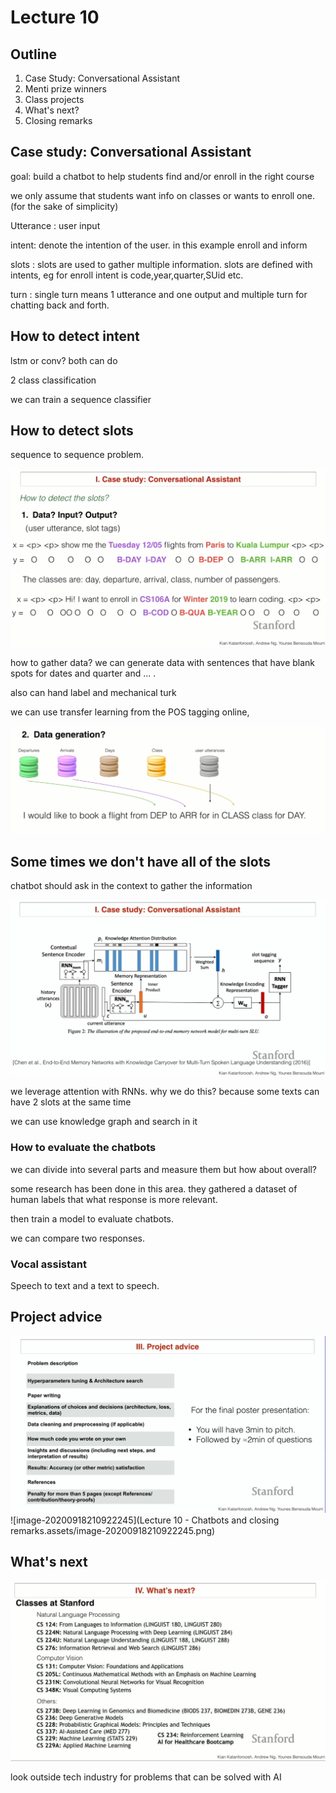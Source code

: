 # Lecture 10

## Outline

1. Case Study: Conversational Assistant
2. Menti prize winners
3. Class projects
4. What's next?
5. Closing remarks

## Case study: Conversational Assistant

goal: build a chatbot to help students find and/or enroll in the right course

we only assume that students want info on classes or wants to enroll one. (for the sake of simplicity)

Utterance : user input

intent: denote the intention of the user. in this example enroll and inform

slots : slots are used to gather multiple information. slots are defined with intents, eg for enroll intent is code,year,quarter,SUid etc.  

turn : single turn means 1 utterance and one output and multiple turn for chatting back and forth. 

## How to detect intent

lstm or conv? both can do

2 class classification 

we can train a sequence classifier 

## How to detect slots

sequence to sequence problem. 

<img src="Lecture 10 - Chatbots and closing remarks.assets/image-20200918205129285.png" alt="image-20200918205129285" style="zoom:80%;" />

how to gather data? we can generate data with sentences that have blank spots for dates and quarter and ... . 

also can hand label and mechanical turk 

we can use transfer learning from the POS tagging online, 

<img src="Lecture 10 - Chatbots and closing remarks.assets/image-20200918205628594.png" alt="image-20200918205628594" style="zoom:80%;" />

## Some times we don't have all of the slots

chatbot should ask in the context to gather the information

<img src="Lecture 10 - Chatbots and closing remarks.assets/image-20200918210032512.png" alt="image-20200918210032512" style="zoom:80%;" />

we leverage attention with RNNs. why we do this? because some texts can have 2 slots at the same time

we can use knowledge graph and search in it

### How to evaluate the chatbots

we can divide into several parts and measure them but how about overall?

some research has been done in this area. they gathered a dataset of human labels that what response is more relevant. 

then train a model to evaluate chatbots.

we can compare two responses. 

### Vocal assistant

Speech to text and a text to speech. 

## Project advice

<img src="Lecture 10 - Chatbots and closing remarks.assets/image-20200918210822284.png" alt="image-20200918210822284" style="zoom:80%;" />![image-20200918210922245](Lecture 10 - Chatbots and closing remarks.assets/image-20200918210922245.png)

## What's next

<img src="Lecture 10 - Chatbots and closing remarks.assets/image-20200918210922245.png" alt="image-20200918210922245" style="zoom:80%;" />

look outside tech industry for problems that can be solved with AI



